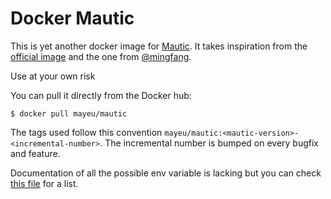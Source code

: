 # Docker Mautic

This is yet another docker image for [Mautic](https://github.com/mautic/mautic).
It takes inspiration from the [official
image](https://github.com/mautic/docker-mautic) and the one from
[@mingfang](https://github.com/mingfang/docker-mautic).

Use at your own risk

You can pull it directly from the Docker hub:
```
$ docker pull mayeu/mautic
```

The tags used follow this convention
`mayeu/mautic:<mautic-version>-<incremental-number>`. The incremental number is
bumped on every bugfix and feature.

Documentation of all the possible env variable is lacking but you can check
[this file](./config/local.php) for a list.
